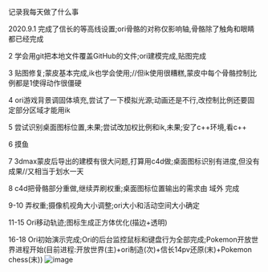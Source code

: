 记录我每天做了什么事

2020.9.1 完成了信长的等高线设置;ori骨骼的对称仅影响轴,骨骼除了触角和眼睛都已经完成

2 学会用git把本地文件覆盖GitHub的文件;ori建模完成,贴图完成

3 贴图修复;蒙皮基本完成,ik也学会使用;//但ik使用很糟糕,蒙皮中每个骨骼控制比例都是1使得动作很僵硬

4 ori游戏背景调固体填充,尝试了一下模拟光源;动画还是不行,改控制比例还要固定部分区域才能用ik

5 尝试识别桌面图标位置,未果;尝试改加权比例和ik,未果;安了c++环境,看c++

6 摸鱼

7 3dmax蒙皮后导出的建模有很大问题,打算用c4d做;桌面图标识别有进度,但没有成果//又相当于划水一天

8 c4d把骨骼部分重做,继续弄刷权重;桌面图标位置输出的需求由 域外 完成 

9-10 弄权重;摄像机视角大小调整;ori大小和活动空间大小确定

11-15 Ori移动轨迹;图标生成正方体优化(描边+透明)

16-18 Ori初始演示完成;Ori的后台监控鼠标和键盘行为全部完成;Pokemon开放世界进程开始(目前进程:开放世界(主)+ori制造(次)+信长14pv还原(末)+Pokemon chess(末))
![image](https://github.com/IFAFOX/timerecord/blob/master/OriPlayOnYourDesktop-show(simple).png)
